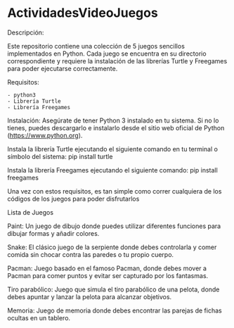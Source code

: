 # ActividadesVideoJuegos
Descripción: 

Este repositorio contiene una colección de 5 juegos sencillos 
implementados en Python. Cada juego se encuentra en su directorio 
correspondiente y requiere la instalación de las librerías Turtle y 
Freegames para poder ejecutarse correctamente.

Requisitos:

	- python3
	- Librería Turtle
	- Librería Freegames

Instalación:
Asegúrate de tener Python 3 instalado en tu sistema. Si no lo tienes, 
puedes descargarlo e instalarlo desde el sitio web oficial de Python 
(https://www.python.org).

Instala la librería Turtle ejecutando el siguiente comando en tu terminal 
o símbolo del sistema:
	pip install turtle

Instala la librería Freegames ejecutando el siguiente comando:
	pip install freegames

Una vez con estos requisitos, es tan simple como correr cualquiera de los 
códigos de los juegos para poder disfrutarlos


Lista de Juegos

Paint: Un juego de dibujo donde puedes utilizar diferentes funciones para 
dibujar formas y añadir colores.

Snake: El clásico juego de la serpiente donde debes controlarla y comer 
comida sin chocar contra las paredes o tu propio cuerpo.

Pacman: Juego basado en el famoso Pacman, donde debes mover a Pacman para 
comer puntos y evitar ser capturado por los fantasmas.

Tiro parabólico: Juego que simula el tiro parabólico de una pelota, donde 
debes apuntar y lanzar la pelota para alcanzar objetivos.

Memoria: Juego de memoria donde debes encontrar las parejas de fichas 
ocultas en un tablero.

